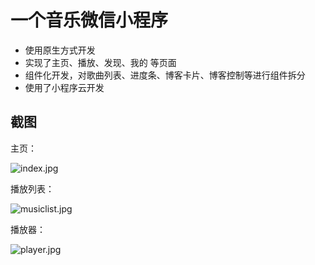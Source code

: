 # 一个音乐微信小程序

- 使用原生方式开发
- 实现了主页、播放、发现、我的 等页面
- 组件化开发，对歌曲列表、进度条、博客卡片、博客控制等进行组件拆分
- 使用了小程序云开发



## 截图

主页：

![index.jpg](https://i.loli.net/2019/10/21/7m8BNrd2tpAnQuC.jpg)



播放列表：

![musiclist.jpg](https://i.loli.net/2019/10/21/pjZU18CmwlBVELc.jpg)



播放器：

![player.jpg](https://i.loli.net/2019/10/21/VliA3QetvwaXYI8.jpg)

